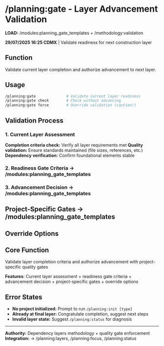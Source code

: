 # /planning:gate - Layer Advancement Validation

**LOAD:** /modules:planning_gate_templates + /methodology:validation

**29/07/2025 16:25 CDMX** | Validate readiness for next construction layer

## Function
Validate current layer completion and authorize advancement to next layer.

## Usage
```bash
/planning:gate              # Validate current layer readiness
/planning:gate check        # Check without advancing
/planning:gate force        # Override validation (caution!)
```

## Validation Process

### 1. Current Layer Assessment
**Completion criteria check:** Verify all layer requirements met
**Quality validation:** Ensure standards maintained (file sizes, references, etc.)
**Dependency verification:** Confirm foundational elements stable

### 2. Readiness Gate Criteria → /modules:planning_gate_templates

### 3. Advancement Decision → /modules:planning_gate_templates

## Project-Specific Gates → /modules:planning_gate_templates

## Override Options

## Core Function
Validate layer completion criteria and authorize advancement with project-specific quality gates

**Features**: Current layer assessment + readiness gate criteria + advancement decision + project-specific gates + override options

## Error States
- **No project initialized:** Prompt to run `/planning:init [type]`
- **Already at final layer:** Congratulate completion, suggest next steps
- **Invalid layer state:** Suggest `/planning:status` for diagnosis

---
**Authority:** Dependency layers methodology + quality gate enforcement
**Integration:** → /planning:layers, /planning:focus, /planning:status